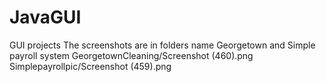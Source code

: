 # JavaGUI
GUI projects
The screenshots are in folders name Georgetown and Simple payroll system
GeorgetownCleaning/Screenshot (460).png
Simplepayrollpic/Screenshot (459).png
